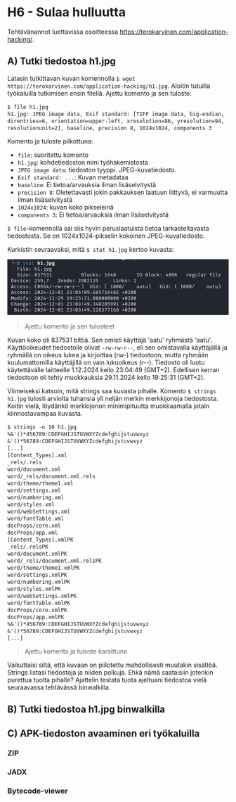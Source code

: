 # H6 - Sulaa hulluutta

Tehtävänannot luettavissa osoitteessa https://terokarvinen.com/application-hacking/.

## A) Tutki tiedostoa h1.jpg

Latasin tutkittavan kuvan komennolla ``$ wget https://terokarvinen.com/application-hacking/h1.jpg``. Aloitin tutuilla työkaluilla tutkimisen ensin filellä. Ajettu komento ja sen tuloste:

````
$ file h1.jpg                                                          
h1.jpg: JPEG image data, Exif standard: [TIFF image data, big-endian, direntries=6, orientation=upper-left, xresolution=86, yresolution=94, resolutionunit=2], baseline, precision 8, 1024x1024, components 3
````
Komento ja tuloste pilkottuna:
 - ``file``: suoritettu komento
 - ``h1.jpg``: kohdetiedoston nimi työhakemistosta
 - ``JPEG image data``: tiedoston tyyppi. JPEG-kuvatiedosto.
 - ``Exif standard: ...``: Kuvan metadataa
 - ``baseline``: Ei tietoa/arvauksia ilman lisäselvitystä
 - ``precision 8``: Oletettavasti jokin pakkauksen laatuun liittyvä, ei varmuutta ilman lisäselvitystä
 - ``1024x1024``: kuvan koko pikseleinä
 - ``components 3``: Ei tietoa/arvauksia ilman lisäselvitystä

``$ file``-komennolla sai siis hyvin peruslaatuista tietoa tarkasteltavasta tiedostosta. Se on 1024x1024-pikselin kokoinen JPEG-kuvatiedosto. 

Kurkistin seuraavaksi, mitä ``$ stat h1.jpg`` kertoo kuvasta:

![Add file: h1.jpg stat](/img/h6/stat_h1.png)
> Ajettu komento ja sen tulosteet

Kuvan koko oli 837531 bittiä. Sen omisti käyttäjä 'aatu' ryhmästä 'aatu'. Käyttöoikeudet tiedostolle olivat ``-rw-rw-r--``, eli sen omistavalla käyttäjällä ja ryhmällä on oikeus lukea ja kirjoittaa (rw-) tiedostoon, mutta ryhmään kuulumattomilla käyttäjillä on vain lukuoikeus (r--). Tiedosto oli luotu käytettävälle laitteelle 1.12.2024 kello 23:04:49 (GMT+2). Edellisen kerran tiedostoon oli tehty muokkauksia 29.11.2024 kello 19:25:31 (GMT+2). 

Viimeiseksi katsoin, mitä strings saa kuvasta pihalle. Komento ``$ strings h1.jpg`` tulosti arviolta tuhansia yli neljän merkin merkkijonoja tiedostosta. Koitin vielä, löydänkö merkkijonon minimipituutta muokkaamalla jotain kiinnostavampaa kuvasta. 

````
$ strings -n 10 h1.jpg                                                          
%&'()*456789:CDEFGHIJSTUVWXYZcdefghijstuvwxyz
&'()*56789:CDEFGHIJSTUVWXYZcdefghijstuvwxyz
[...]
[Content_Types].xml 
_rels/.rels 
word/document.xml
word/_rels/document.xml.rels 
word/theme/theme1.xml
word/settings.xml
word/numbering.xml
word/styles.xml
word/webSettings.xml
word/fontTable.xml
docProps/core.xml 
docProps/app.xml 
[Content_Types].xmlPK
_rels/.relsPK
word/document.xmlPK
word/_rels/document.xml.relsPK
word/theme/theme1.xmlPK
word/settings.xmlPK
word/numbering.xmlPK
word/styles.xmlPK
word/webSettings.xmlPK
word/fontTable.xmlPK
docProps/core.xmlPK
docProps/app.xmlPK
%&'()*456789:CDEFGHIJSTUVWXYZcdefghijstuvwxyz
&'()*56789:CDEFGHIJSTUVWXYZcdefghijstuvwxyz
[...]
````
> Ajettu komento ja tuloste karsittuna

Vaikuttaisi siltä, että kuvaan on piilotettu mahdollisesti muutakin sisältöä. Strings listasi tiedostoja ja niiden polkuja. Ehkä nämä saataisiin jotenkin purettua tuolta pihalle? Ajattelin testata tuota ajeltuani tiedostoa vielä seuraavassa tehtävässä binwalkilla.

## B) Tutki tiedostoa h1.jpg binwalkilla

## C) APK-tiedoston avaaminen eri työkaluilla



### ZIP

### JADX

### Bytecode-viewer
